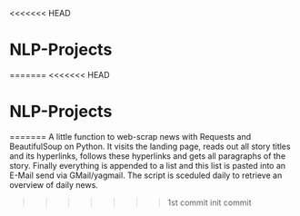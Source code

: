 <<<<<<< HEAD
# NLP-Projects
=======
<<<<<<< HEAD
# NLP-Projects
=======
A little function to web-scrap news with Requests and BeautifulSoup on Python.
It visits the landing page, reads out all story titles and its hyperlinks, follows these hyperlinks and gets all paragraphs of the story.
Finally everything is appended to a list and this list is pasted into an E-Mail send via GMail/yagmail.
The script is sceduled daily to retrieve an overview of daily news.
>>>>>>> 1st commit
>>>>>>> init commit
